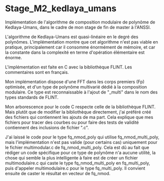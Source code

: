 # Stage_M2_kedlaya_umans
Implémentation de l'algorithme de composition modulaire de polynôme de 
Kedlaya-Umans, dans le cadre de mon stage de fin de master à l'ANSSI.

L'algorithme de Kedlaya-Umans est quasi-linéaire en le degré des polynômes.
L'implémentation montre que cet algorithme n'est pas viable en pratique, 
principalement car il consomme énormément de mémoire, et car la constante dans 
la complexité en terme d'opération élémentaire est énorme.

L'implémentation est faite en C avec la bibliothèque FLINT.
Les commentaires sont en français.

Mon implémentation dispose d'une FFT dans les corps premiers (Fp) optimisée, et 
d'un type de polynôme multivarié dédié à la composition modulaire. Ce type 
est reconnaissable à l'ajout de "_multi" dans le nom des types standards de 
FLINT.

Mon arborescence pour le code C respecte celle de la bibliothèque FLINT. Mais 
plutôt que de modifier la bibliothèque directement, j'ai préféré créé des 
fichiers qui contiennent les ajouts de ma part. Cela explique que mes fichiers 
pour tracer des courbes ou pour faire des tests de validité contiennent des 
inclusions de fichier ".c".

J'ai laissé le code pour le type fq_nmod_poly qui utilise 
fq_nmod_multi_poly, mais l'implémentation n'est pas valide (pour certains cas) 
uniquement pour le fichier multimodular.c de fq_nmod_multi_poly. Cela est dû au 
fait que rédiger un code spécifique pour ce type de polynôme n'a aucune utilité,
 la chose qui semble la plus intelligente à faire est de créer un fichier 
multimodulaire.c qui caste le type fq_nmod_multi_poly en fq_multi_poly, puis 
d'appeler multimodulaire.c pour le type fq_multi_poly. Il convient ensuite de 
caster le résultat en vecteur de fq_nmod.

